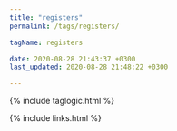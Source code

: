 ```yaml
---
title: "registers"
permalink: /tags/registers/

tagName: registers

date: 2020-08-28 21:43:37 +0300
last_updated: 2020-08-28 21:48:22 +0300

---
```


{% include taglogic.html %}

{% include links.html %}
